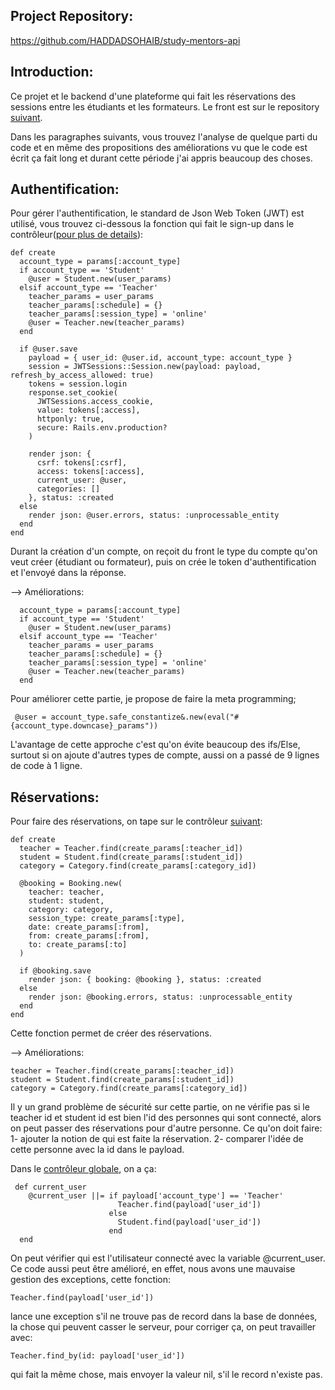 ## Project Repository:
https://github.com/HADDADSOHAIB/study-mentors-api

## Introduction:
Ce projet et le backend d'une plateforme qui fait les réservations des sessions entre les étudiants et les formateurs. Le front est sur le repository [suivant](https://github.com/HADDADSOHAIB/study-mentors).

Dans les paragraphes suivants, vous trouvez l'analyse de quelque parti du code et en même des propositions des améliorations vu que le code est écrit ça fait long et durant cette période j'ai appris beaucoup des choses.

## Authentification:
Pour gérer l'authentification, le standard de Json Web Token (JWT) est utilisé, vous trouvez ci-dessous la fonction qui fait le sign-up dans le contrôleur([pour plus de details](https://github.com/HADDADSOHAIB/study-mentors-api/tree/master/app/controllers/api/v1)):

```
def create
  account_type = params[:account_type]
  if account_type == 'Student'
    @user = Student.new(user_params)
  elsif account_type == 'Teacher'
    teacher_params = user_params
    teacher_params[:schedule] = {}
    teacher_params[:session_type] = 'online'
    @user = Teacher.new(teacher_params)
  end

  if @user.save
    payload = { user_id: @user.id, account_type: account_type }
    session = JWTSessions::Session.new(payload: payload, refresh_by_access_allowed: true)
    tokens = session.login
    response.set_cookie(
      JWTSessions.access_cookie,
      value: tokens[:access],
      httponly: true,
      secure: Rails.env.production?
    )

    render json: {
      csrf: tokens[:csrf],
      access: tokens[:access],
      current_user: @user,
      categories: []
    }, status: :created
  else
    render json: @user.errors, status: :unprocessable_entity
  end
end
```

Durant la création d'un compte, on reçoit du front le type du compte qu'on veut créer (étudiant ou formateur), puis on crée le token d'authentification et l'envoyé dans la réponse.

--> Améliorations: 

```
  account_type = params[:account_type]
  if account_type == 'Student'
    @user = Student.new(user_params)
  elsif account_type == 'Teacher'
    teacher_params = user_params
    teacher_params[:schedule] = {}
    teacher_params[:session_type] = 'online'
    @user = Teacher.new(teacher_params)
  end
```
Pour améliorer cette partie, je propose de faire la meta programming;
```
 @user = account_type.safe_constantize&.new(eval("#{account_type.downcase}_params"))
```
L'avantage de cette approche c'est qu'on évite beaucoup des ifs/Else, surtout si on ajoute d'autres types de compte, aussi on a passé de 9 lignes de code à 1 ligne.

## Réservations:

Pour faire des réservations, on tape sur le contrôleur [suivant](https://github.com/HADDADSOHAIB/study-mentors-api/blob/master/app/controllers/api/v1/bookings_controller.rb):
```
def create
  teacher = Teacher.find(create_params[:teacher_id])
  student = Student.find(create_params[:student_id])
  category = Category.find(create_params[:category_id])

  @booking = Booking.new(
    teacher: teacher,
    student: student,
    category: category,
    session_type: create_params[:type],
    date: create_params[:from],
    from: create_params[:from],
    to: create_params[:to]
  )

  if @booking.save
    render json: { booking: @booking }, status: :created
  else
    render json: @booking.errors, status: :unprocessable_entity
  end
end
```
Cette fonction permet de créer des réservations.

--> Améliorations:
```
teacher = Teacher.find(create_params[:teacher_id])
student = Student.find(create_params[:student_id])
category = Category.find(create_params[:category_id])
```
Il y un grand problème de sécurité sur cette partie, on ne vérifie pas si le teacher id et student id est bien l'id des personnes qui sont connecté, alors on peut passer des réservations pour d'autre personne.
Ce qu'on doit faire:
1- ajouter la notion de qui est faite la réservation.
2- comparer l'idée de cette personne avec la id dans le payload.

Dans le [contrôleur globale](https://github.com/HADDADSOHAIB/study-mentors-api/blob/master/app/controllers/application_controller.rb), on a ça:
```
 def current_user
    @current_user ||= if payload['account_type'] == 'Teacher'
                        Teacher.find(payload['user_id'])
                      else
                        Student.find(payload['user_id'])
                      end
  end
```
On peut vérifier qui est l'utilisateur connecté avec la variable @current_user.
Ce code aussi peut être amélioré, en effet, nous avons une mauvaise gestion des exceptions, cette fonction:
```
Teacher.find(payload['user_id'])
```
lance une exception s'il ne trouve pas de record dans la base de données, la chose qui peuvent casser le serveur, pour corriger ça, on peut travailler avec:
```
Teacher.find_by(id: payload['user_id'])
```
qui fait la même chose, mais envoyer la valeur nil, s'il le record n'existe pas.